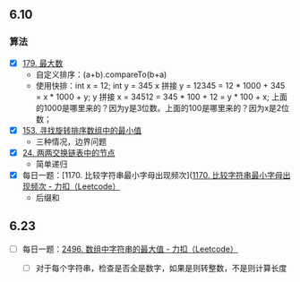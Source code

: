 ## 6.10
### 算法
- [x] [179. 最大数](https://leetcode.cn/problems/largest-number)
	- 自定义排序：(a+b).compareTo(b+a)
	- 使用快排：int x = 12; int y = 345 x 拼接 y = 12345 = 12 * 1000 + 345 = x * 1000 + y; y 拼接 x = 34512 = 345 * 100 + 12 = y * 100 + x; 上面的1000是哪里来的？因为y是3位数。上面的100是哪里来的？因为x是2位数；
- [x] [153. 寻找旋转排序数组中的最小值](https://leetcode.cn/problems/find-minimum-in-rotated-sorted-array)
	- 三种情况，边界问题
- [x] [24. 两两交换链表中的节点](https://leetcode.cn/problems/swap-nodes-in-pairs)
	- 简单递归
- [x] 每日一题：[1170. 比较字符串最小字母出现频次]([1170. 比较字符串最小字母出现频次 - 力扣（Leetcode）](https://leetcode.cn/problems/compare-strings-by-frequency-of-the-smallest-character/)
	- 后缀和

## 6.23
- [ ] 每日一题：[2496. 数组中字符串的最大值 - 力扣（Leetcode）](https://leetcode.cn/problems/maximum-value-of-a-string-in-an-array/description/)
	- [ ] 对于每个字符串，检查是否全是数字，如果是则转整数，不是则计算长度

